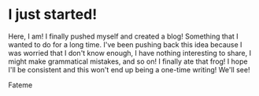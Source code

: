 # I just started!
Here, I am! I finally pushed myself and created a blog! Something that I wanted to do for a long time. I've been pushing back this idea because I was worried that I don't know enough, I have nothing interesting to share, I might make grammatical mistakes, and so on!
I finally ate that frog! I hope I'll be consistent and this won't end up being a one-time writing!
We'll see!

Fateme
